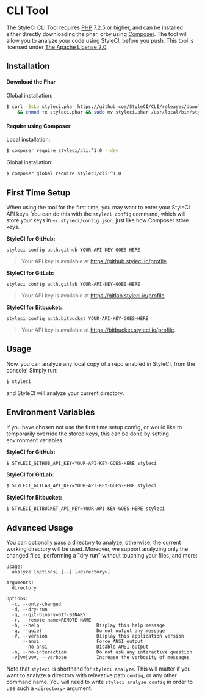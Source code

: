 # CLI Tool

The StyleCI CLI Tool requires [PHP](https://php.net) 7.2.5 or higher, and can be installed either directly downloading the phar, orby using [Composer](https://getcomposer.org/). The tool will allow you to analyze your code using StyleCI, before you push. This tool is licensed under [The Apache License 2.0](https://github.com/StyleCI/CLI/blob/1.0/LICENSE).

<a name="installation"></a>
## Installation

#### Download the Phar

Global installation:

```bash
$ curl -SsLo styleci.phar https://github.com/StyleCI/CLI/releases/download/v1.0.1/styleci.phar \
    && chmod +x styleci.phar && sudo mv styleci.phar /usr/local/bin/styleci
```

#### Require using Composer

Local installation:

```bash
$ composer require styleci/cli:^1.0 --dev
```

Global installation:

```bash
$ composer global require styleci/cli:^1.0
```

## First Time Setup

When using the tool for the first time, you may want to enter your StyleCI API keys. You can do this with the `styleci config` command, which will store your keys in `~/.styleci/config.json`, just like how Composer store keys.

**StyleCI for GitHub:**

```
styleci config auth.github YOUR-API-KEY-GOES-HERE
```

> Your API key is available at https://github.styleci.io/profile.

**StyleCI for GitLab:**

```
styleci config auth.gitlab YOUR-API-KEY-GOES-HERE
```

> Your API key is available at https://gitlab.styleci.io/profile.

**StyleCI for Bitbucket:**

```
styleci config auth.bitbucket YOUR-API-KEY-GOES-HERE
```

> Your API key is available at https://bitbucket.styleci.io/profile.


## Usage

Now, you can analyze any local copy of a repo enabled in StyleCI, from the console! Simply run:

```bash
$ styleci
```

and StyleCI will analyze your current directory.

<a name="configuration"></a>
## Environment Variables

If you have chosen not use the first time setup config, or would like to temporarily override the stored keys, this can be done by setting environment variables.

**StyleCI for GitHub:**

```bash
$ STYLECI_GITHUB_API_KEY=YOUR-API-KEY-GOES-HERE styleci
```

**StyleCI for GitLab:**

```bash
$ STYLECI_GITLAB_API_KEY=YOUR-API-KEY-GOES-HERE styleci
```

**StyleCI for Bitbucket:**

```bash
$ STYLECI_BITBUCKET_API_KEY=YOUR-API-KEY-GOES-HERE styleci
```

<a name="usage"></a>
## Advanced Usage

You can optionally pass a directory to analyze, otherwise, the current working directory will be used. Moreover, we support analyzing only the changed files, performing a "dry run" without touching your files, and more:

```
Usage:
  analyze [options] [--] [<directory>]

Arguments:
  directory

Options:
  -c, --only-changed
  -d, --dry-run
  -g, --git-binary=GIT-BINARY
  -r, --remote-name=REMOTE-NAME
  -h, --help                     Display this help message
  -q, --quiet                    Do not output any message
  -V, --version                  Display this application version
      --ansi                     Force ANSI output
      --no-ansi                  Disable ANSI output
  -n, --no-interaction           Do not ask any interactive question
  -v|vv|vvv, --verbose           Increase the verbosity of messages
```

Note that `styleci` is shorthand for `styleci analyze`. This will matter if you want to analyze a directory with relevative path `config`, or any other command name. You will need to write `styleci analyze config` in order to use such a `<directory>` argument.
